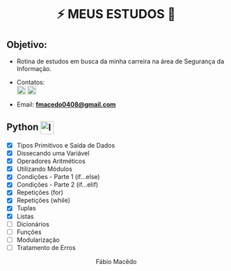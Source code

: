 <h1 align="center">
   ⚡ MEUS ESTUDOS 🚀
</h1>

## Objetivo:
- Rotina de estudos em busca da minha carreira na área de Segurança da Informação.

- Contatos: <br>
<a href="https://www.instagram.com/fabio.macdo/" target="blank"><img align="center" src="https://cdn.jsdelivr.net/npm/simple-icons@3.0.1/icons/instagram.svg" alt="instagram jully" height="20" width="20" /></a> <a href="https://www.linkedin.com/in/fabio-macdo/" target="blank"><img align="center" src="https://cdn.jsdelivr.net/npm/simple-icons@3.0.1/icons/linkedin.svg" alt="Jullyana" height="20" width="20" /></a> 

- Email:  **fmacedo0408@gmail.com** <br>


## Python <img align="center" src="https://www.iconfinder.com/data/icons/logos-and-brands-adobe/512/267_Python-512.png" alt="logica de programacao" height="30" width="auto"/><br>
- [x] Tipos Primitivos e Saída de Dados 
- [x] Dissecando uma Variável
- [x] Operadores Aritméticos
- [x] Utilizando Módulos
- [x] Condições - Parte 1 (if...else)
- [x] Condições - Parte 2 (if...elif) 
- [x] Repetições (for)
- [x] Repetições (while)
- [x] Tuplas
- [x] Listas
- [ ] Dicionários
- [ ] Funções
- [ ] Modularização
- [ ] Tratamento de Erros

<p  align="center">
Fábio Macêdo
</p>

